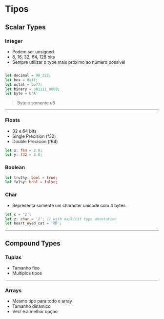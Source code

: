 # Tipos

## Scalar Types

### Integer

- Podem ser unsigned
- 8, 16, 32, 64, 128 bits
- Sempre utilizar o type mais próximo ao número possivel

```rust

let decimal = 98_222;
let hex = 0xff;
let octal = 0o77;
let binary = 0b1111_0000;
let byte = b'A'

```

> Byte é somente u8

---

### Floats

- 32 e 64 bits
- Single Precision (f32)
- Double Precision (f64)

```rust
let x: f64 = 2.0;
let y: f32 = 3.0;
```

### Boolean

```rust
let truthy: bool = true;
let falsy: bool = false;
```

### Char

- Representa somente um character unicode com 4 bytes

```rust
let c = 'z';
let z: char = 'ℤ'; // with explicit type annotation
let heart_eyed_cat = '😻';
```

---
## Compound Types

### Tuplas

- Tamanho fixo
- Multiplos tipos
---
### Arrays 

- Mesmo tipo para todo o array
- Tamanho dinamico
- Vec!<T> é a melhor opção
